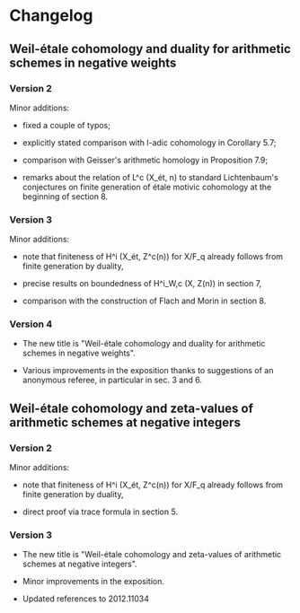# Changelog

## Weil-étale cohomology and duality for arithmetic schemes in negative weights

### Version 2

Minor additions:

* fixed a couple of typos;

* explicitly stated comparison with l-adic cohomology in Corollary 5.7;

* comparison with Geisser's arithmetic homology in Proposition 7.9;

* remarks about the relation of L^c (X_ét, n) to standard
  Lichtenbaum's conjectures on finite generation of étale motivic
  cohomology at the beginning of section 8.

### Version 3

Minor additions:

* note that finiteness of H^i (X_ét, Z^c(n)) for X/F_q already follows from
  finite generation by duality,

* precise results on boundedness of H^i_W,c (X, Z(n)) in section 7,

* comparison with the construction of Flach and Morin in section 8.

### Version 4

* The new title is "Weil-étale cohomology and duality for arithmetic schemes
  in negative weights".

* Various improvements in the exposition thanks to suggestions
  of an anonymous referee, in particular in sec. 3 and 6.


## Weil-étale cohomology and zeta-values of arithmetic schemes at negative integers

### Version 2

Minor additions:

* note that finiteness of H^i (X_ét, Z^c(n)) for X/F_q already follows from
  finite generation by duality,

* direct proof via trace formula in section 5.

### Version 3

* The new title is "Weil-étale cohomology and zeta-values of arithmetic schemes
  at negative integers".

* Minor improvements in the exposition.

* Updated references to 2012.11034
